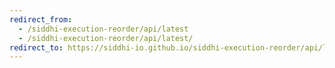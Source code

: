 ```yaml
---
redirect_from:
  - /siddhi-execution-reorder/api/latest
  - /siddhi-execution-reorder/api/latest/
redirect_to: https://siddhi-io.github.io/siddhi-execution-reorder/api/latest/
---
```

